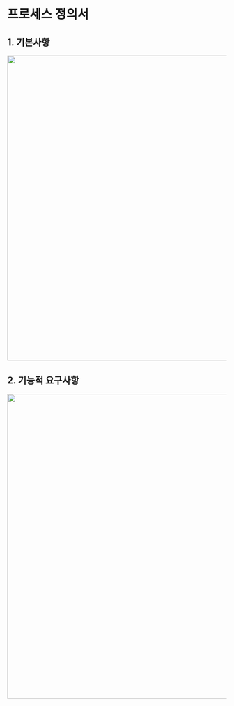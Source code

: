 # 프로세스 정의서

## 1. 기본사항
<img src="https://user-images.githubusercontent.com/49344118/58166082-06247e80-7cc4-11e9-92f4-7f9d0d071307.png" width="700">

## 2. 기능적 요구사항
<img src="https://user-images.githubusercontent.com/49344118/61583815-4b581600-ab78-11e9-933d-0ebf51b4551c.png" width="700">
